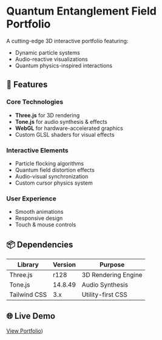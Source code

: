 # Quantum Entanglement Field Portfolio



A cutting-edge 3D interactive portfolio featuring:
- Dynamic particle systems
- Audio-reactive visualizations
- Quantum physics-inspired interactions

## 🚀 Features

### Core Technologies
- **Three.js** for 3D rendering
- **Tone.js** for audio synthesis & effects
- **WebGL** for hardware-accelerated graphics
- Custom GLSL shaders for visual effects

### Interactive Elements
- Particle flocking algorithms
- Quantum field distortion effects
- Audio-visual synchronization
- Custom cursor physics system

### User Experience
- Smooth animations
- Responsive design
- Touch & mouse controls

## 📦 Dependencies

| Library      | Version | Purpose                  |
|--------------|---------|--------------------------|
| Three.js     | r128    | 3D Rendering Engine      |
| Tone.js      | 14.8.49 | Audio Synthesis          |
| Tailwind CSS | 3.x     | Utility-first CSS        |

## 🌐 Live Demo
[View Portfolio](https://sandipan2005.github.io/Quantum-Codex---Portfollio/))

